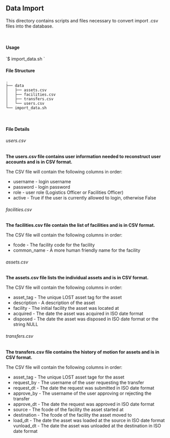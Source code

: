<h2>Data Import</h2>
<p>This directory contains scripts and files necessary to convert import .csv files into the database.<p>

<br>

<h4>Usage</h4>
`$ import_data.sh <database_name> <input_directory_of_csv_files>`

<br>

<h4>File Structure</h4>

```
.
├── data
│   ├── assets.csv
│   ├── facilities.csv
│   ├── transfers.csv
│   └── users.csv
└── import_data.sh
```


<br>

<h4>File Details</h4>
<h6>users.csv</h6>
<b>The users.csv file contains user information needed to reconstruct user accounts and is in CSV format.</b>

The CSV file will contain the following columns in order:
<br>
<ul>
    <li>username - login username
    <li>password - login password
    <li>role - user role (Logistics Officer or Facilities Officer)
    <li>active - True if the user is currently allowed to login, otherwise False
</ul>

<h6>facilities.csv</h6>
<b>The facilities.csv file contain the list of facilities and is in CSV format.</b> 

The CSV file will contain the following columns in order:
<br>
<ul>
    <li>fcode - The facility code for the facility
    <li>common_name - A more human friendly name for the facility
</ul>

<h6>assets.csv</h6>
<b>The assets.csv file lists the individual assets and is in CSV format.</b>

The CSV file will contain the following columns in order:

<ul>
    <li>asset_tag - The unique LOST asset tag for the asset
    <li>description - A description of the asset
    <li>facility - The initial facility the asset was located at
    <li>acquired - The date the asset was acquired in ISO date format
    <li>disposed - The date the asset was disposed in ISO date format or the string NULL
</ul>

<h6>transfers.csv</h6>
<b>The transfers.csv file contains the history of motion for assets and is in CSV format.</b>

The CSV file will contain the following columns in order:

<ul>
    <li>asset_tag - The unique LOST asset tage for the asset
    <li>request_by - The username of the user requesting the transfer
    <li>request_dt - The date the request was submitted in ISO date format
    <li>approve_by - The username of the user approving or rejecting the transfer
    <li>approve_dt - The date the request was approved in ISO date format
    <li>source - The fcode of the facility the asset started at
    <li>destination - The fcode of the facility the asset moved to
    <li>load_dt - The date the asset was loaded at the source in ISO date format
    vunload_dt - The date the asset was unloaded at the destination in ISO date format
</ul>